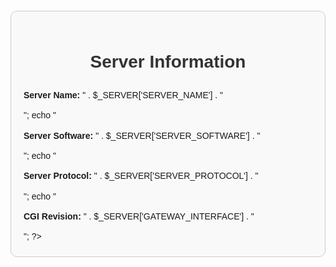 
<!DOCTYPE html>
<html lang="en">
<head>
    <meta charset="UTF-8">
    <meta name="viewport" content="width=device-width, initial-scale=1.0">
    <title>Server Information</title>
    <style>
        body { font-family: Arial, sans-serif; line-height: 1.6; }
        .container { max-width: 600px; margin: 20px auto; padding: 20px; border: 1px solid #ccc; border-radius: 10px; background: #f9f9f9; }
        h1 { text-align: center; color: #333; }
        p { margin: 10px 0; }
    </style>
</head>
<body>
    <div class="container">
        <h1>Server Information</h1>
        <?php
            echo "<p><strong>Server Name:</strong> " . $_SERVER['SERVER_NAME'] . "</p>";
            echo "<p><strong>Server Software:</strong> " . $_SERVER['SERVER_SOFTWARE'] . "</p>";
            echo "<p><strong>Server Protocol:</strong> " . $_SERVER['SERVER_PROTOCOL'] . "</p>";
            echo "<p><strong>CGI Revision:</strong> " . $_SERVER['GATEWAY_INTERFACE'] . "</p>";
        ?>
    </div>
</body>
</html>
